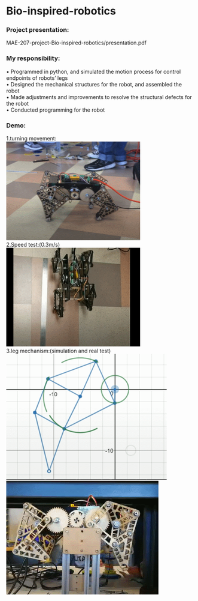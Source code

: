 # Bio-inspired-robotics
### Project presentation:
 MAE-207-project-Bio-inspired-robotics/presentation.pdf
      
### My responsibility:
•	Programmed in python, and simulated the motion process for control endpoints of robots’ legs  
•	Designed the mechanical structures for the robot, and assembled the robot   
•	Made adjustments and improvements to resolve the structural defects for the robot   
•	Conducted programming for the robot  

### Demo:
1.turning movement:  
![Bat symbol](turning_movement.gif)  
2.Speed test:(0.3m/s)  
![Bat symbol](speed_test.gif)  
3.leg mechanism:(simulation and real test)  
![Bat symbol](simulation.gif) 
![Bat symbol](real_test.gif)   

